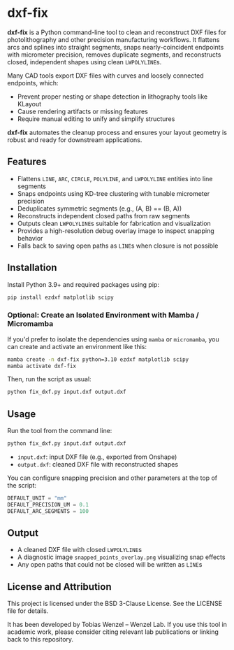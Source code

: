 # dxf-fix

**dxf-fix** is a Python command-line tool to clean and reconstruct DXF files for photolithography and other precision manufacturing workflows. It flattens arcs and splines into straight segments, snaps nearly-coincident endpoints with micrometer precision, removes duplicate segments, and reconstructs closed, independent shapes using clean `LWPOLYLINE`s.

Many CAD tools export DXF files with curves and loosely connected endpoints, which:
- Prevent proper nesting or shape detection in lithography tools like KLayout
- Cause rendering artifacts or missing features
- Require manual editing to unify and simplify structures

**dxf-fix** automates the cleanup process and ensures your layout geometry is robust and ready for downstream applications.

## Features

- Flattens `LINE`, `ARC`, `CIRCLE`, `POLYLINE`, and `LWPOLYLINE` entities into line segments
- Snaps endpoints using KD-tree clustering with tunable micrometer precision
- Deduplicates symmetric segments (e.g., (A, B) == (B, A))
- Reconstructs independent closed paths from raw segments
- Outputs clean `LWPOLYLINE`s suitable for fabrication and visualization
- Provides a high-resolution debug overlay image to inspect snapping behavior
- Falls back to saving open paths as `LINE`s when closure is not possible

## Installation

Install Python 3.9+ and required packages using pip:

```bash
pip install ezdxf matplotlib scipy
```

### Optional: Create an Isolated Environment with Mamba / Micromamba

If you'd prefer to isolate the dependencies using `mamba` or `micromamba`, you can create and activate an environment like this:

```bash
mamba create -n dxf-fix python=3.10 ezdxf matplotlib scipy
mamba activate dxf-fix
```

Then, run the script as usual:

```bash
python fix_dxf.py input.dxf output.dxf
```

## Usage

Run the tool from the command line:

```bash
python fix_dxf.py input.dxf output.dxf
```

- `input.dxf`: input DXF file (e.g., exported from Onshape)
- `output.dxf`: cleaned DXF file with reconstructed shapes

You can configure snapping precision and other parameters at the top of the script:

```python
DEFAULT_UNIT = "mm"
DEFAULT_PRECISION_UM = 0.1
DEFAULT_ARC_SEGMENTS = 100
```

## Output

- A cleaned DXF file with closed `LWPOLYLINE`s
- A diagnostic image `snapped_points_overlay.png` visualizing snap effects
- Any open paths that could not be closed will be written as `LINE`s

## License and Attribution

This project is licensed under the BSD 3-Clause License. See the LICENSE file for details.

It has been developed by Tobias Wenzel – Wenzel Lab. If you use this tool in academic work, please consider citing relevant lab publications or linking back to this repository.
